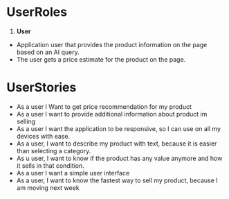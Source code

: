 # UserRoles
1. **User**
- Application user that provides the product information on the page based on an AI query.
- The user gets a price estimate for the product on the page.

# UserStories
- As a user I Want to get price recommendation for my product
- As a user I want to provide additional information about product im selling
- As a user I want the application to be responsive, so I can use on all my devices with ease.
- As a user, I want to describe my product with text, because it is easier than selecting a category.
- As u user, I want to know if the product has any value anymore and how it sells in that condition.
- As a user I want a simple user interface
- As a user, I want to know the fastest way to sell my product, because I am moving next week
